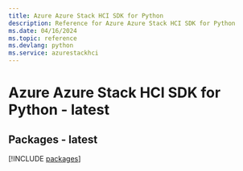 ```yaml
---
title: Azure Azure Stack HCI SDK for Python
description: Reference for Azure Azure Stack HCI SDK for Python
ms.date: 04/16/2024
ms.topic: reference
ms.devlang: python
ms.service: azurestackhci
---
```

# Azure Azure Stack HCI SDK for Python - latest
## Packages - latest
[!INCLUDE [packages](azure-stack-hci-index.md)]